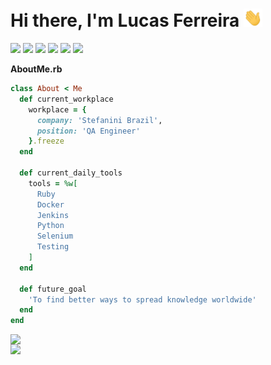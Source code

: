 # Hi there, I'm Lucas Ferreira <img src="https://raw.githubusercontent.com/ABSphreak/ABSphreak/master/gifs/Hi.gif" width="30px">

[<img src="https://img.shields.io/badge/github-%2312100E.svg?&style=for-the-badge&logo=github&logoColor=white" />](https://github.com/lflucasferreira)
[<img src="https://img.shields.io/badge/gitlab-%2312100E.svg?&style=for-the-badge&logo=gitlab&logoColor=white" />](https://gitlab.com/lflucasferreira)
[<img src="https://img.shields.io/badge/dev.to-%2312100E.svg?&style=for-the-badge&logo=dev.to&logoColor=white" />](https://dev.to/lflucasferreira)
[<img src="https://img.shields.io/badge/stackoverflow-%4CA143.svg?&style=for-the-badge&logo=stackoverflow&logoColor=white" />](https://stackoverflow.com/users/13920529)
[<img src="https://img.shields.io/badge/linkedin-%230077B5.svg?&style=for-the-badge&logo=linkedin&logoColor=white" />](https://linkedin.com/in/lflucasferreira)
[<img src="https://img.shields.io/badge/medium-%03a57a.svg?&style=for-the-badge&logo=medium&logoColor=white" />](https://medium.com/@lflucasferreira)


**AboutMe.rb**
```ruby
class About < Me
  def current_workplace
    workplace = {
      company: 'Stefanini Brazil',
      position: 'QA Engineer'
    }.freeze
  end
  
  def current_daily_tools
    tools = %w[
      Ruby
      Docker
      Jenkins
      Python
      Selenium
      Testing
    ]
  end
  
  def future_goal
    'To find better ways to spread knowledge worldwide'
  end
end
```

<img width="425px" align="left" src="https://github-readme-stats.vercel.app/api?username=lflucasferreira&theme=dark&show_icons=true&hide=stars,prs&count_private=true" />
<img width="300px" align="left" src="https://github-readme-stats.vercel.app/api/top-langs/?username=lflucasferreira&layout=compact&hide=html&theme=dark" />
